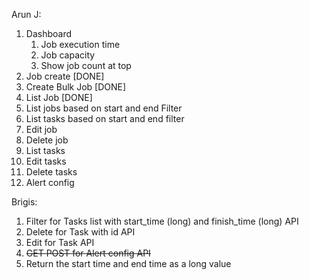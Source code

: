 Arun J:
1. Dashboard
   1. Job execution time
   2. Job capacity
   3. Show job count at top
1. Job create [DONE]
1. Create Bulk Job [DONE]
1. List Job [DONE]
1. List jobs based on start and end Filter
2. List tasks based on start and end filter
1. Edit job
1. Delete job
1. List tasks
1. Edit tasks
1. Delete tasks
1. Alert config

Brigis:
1. Filter for Tasks list with start_time (long) and finish_time (long) API
2. Delete for Task with id API
3. Edit for Task API
4. ~~GET POST for Alert config API~~
5. Return the start time and end time as a long value 